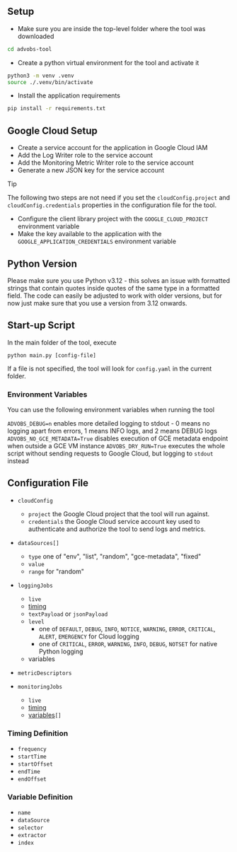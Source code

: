 ## Setup

- Make sure you are inside the top-level folder where the tool was downloaded

```bash
cd advobs-tool
```

- Create a python virtual environment for the tool and activate it

```bash
python3 -m venv .venv
source ./.venv/bin/activate
```

- Install the application requirements

```bash
pip install -r requirements.txt
```

## Google Cloud Setup

- Create a service account for the application in Google Cloud IAM
- Add the Log Writer role to the service account
- Add the Monitoring Metric Writer role to the service account
- Generate a new JSON key for the service account

> [!TIP]
> The following two steps are not need if you set the `cloudConfig.project` and 
> `cloudConfig.credentials` properties in the configuration file for the tool.

- Configure the client library project with the `GOOGLE_CLOUD_PROJECT` environment variable
- Make the key available to the application with the `GOOGLE_APPLICATION_CREDENTIALS` environment variable

## Python Version

Please make sure you use Python v3.12 - this solves an issue with formatted strings that contain
quotes inside quotes of the same type in a formatted field. The code can easily be adjusted to work
with older versions, but for now just make sure that you use a version from 3.12 onwards.

## Start-up Script

In the main folder of the tool, execute

`python main.py [config-file]`

If a file is not specified, the tool will look for `config.yaml` in the current folder.

### Environment Variables

You can use the following environment variables when running the tool

`ADVOBS_DEBUG=n` enables more detailed logging to stdout - 0 means no logging apart from errors, 1 means INFO logs, and 2 means DEBUG logs
`ADVOBS_NO_GCE_METADATA=True` disables execution of GCE metadata endpoint when outside a GCE VM instance
`ADVOBS_DRY_RUN=True` executes the whole script without sending requests to Google Cloud, but logging to `stdout` instead

## Configuration File

- `cloudConfig`
  - `project` the Google Cloud project that the tool will run against.
  - `credentials` the Google Cloud service account key used to authenticate and authorize the tool to send logs and metrics.

- `dataSources[]`
  - `type` one of "env", "list", "random", "gce-metadata", "fixed"
  - `value`
  - `range` for "random"

- `loggingJobs`
  - `live`
  - [timing](#timing-definition)
  - `textPayload` or `jsonPayload`
  - `level`
    - one of `DEFAULT`, `DEBUG`, `INFO`, `NOTICE`, `WARNING`, `ERROR`, `CRITICAL`, `ALERT`, `EMERGENCY` for Cloud logging
    - one of `CRITICAL`, `ERROR`, `WARNING`, `INFO`, `DEBUG`, `NOTSET` for native Python logging
  - variables

- `metricDescriptors`

- `monitoringJobs`
  - `live`
  - [timing](#timing-definition)
  - [variables](#variable-definition)`[]`

### Timing Definition

- `frequency`
- `startTime`
- `startOffset`
- `endTime`
- `endOffset`

### Variable Definition

- `name`
- `dataSource`
- `selector`
- `extractor`
- `index`
